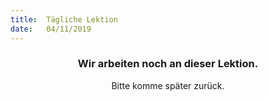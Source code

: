 ```yaml
---
title:  Tägliche Lektion
date:   04/11/2019
---
```


### <center>Wir arbeiten noch an dieser Lektion.</center>
<center>Bitte komme später zurück.</center>